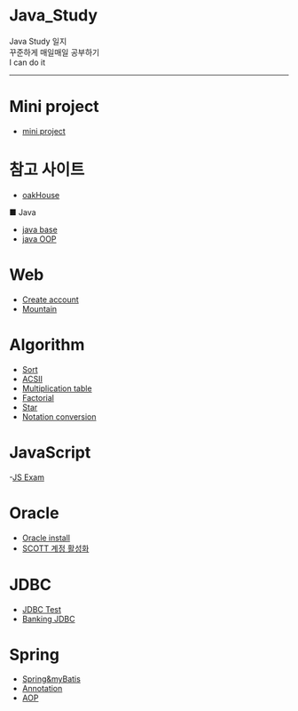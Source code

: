 # Java_Study  
Java Study 일지  
꾸준하게 매일매일 공부하기  
I can do it  

------------------------------------------------------------------  
# Mini project  
- [mini project](https://github.com/Gyubin0302/Java_Study/tree/master/mini%20project/MiniProject)  

# 참고 사이트  
- [oakHouse](http://oakhouse.gitbook.io/materials/greater-than-lambda/what-is-lambda)    

■ Java
- [java base](https://github.com/Gyubin0302/Java_Study/tree/master/java)    
- [java OOP](https://github.com/Gyubin0302/Java_Study/tree/master/java%20OOP)  

# Web  
- [Create account](https://github.com/Gyubin0302/Java_Study/blob/master/Web/Create%20account.md)  
- [Mountain](https://github.com/Gyubin0302/Java_Study/tree/master/Web/Mountain)  

# Algorithm  
- [Sort](https://github.com/Gyubin0302/Java_Study/tree/master/Algorithm/Sort)  
- [ACSII](https://github.com/Gyubin0302/Java_Study/blob/master/Algorithm/ACSII.md)  
- [Multiplication table](https://github.com/Gyubin0302/Java_Study/blob/master/Algorithm/Multiplication%20table.md)  
- [Factorial](https://github.com/Gyubin0302/Java_Study/blob/master/Algorithm/Factorial.md)  
- [Star](https://github.com/Gyubin0302/Java_Study/blob/master/Algorithm/Star.md)  
- [Notation conversion](https://github.com/Gyubin0302/Java_Study/blob/master/Algorithm/Notation%20conversion.md)  

# JavaScript
-[JS Exam](https://github.com/Gyubin0302/Java_Study/tree/master/JS/JavaScriptExam/WebContent)  


# Oracle
 - [Oracle install](https://github.com/Gyubin0302/Java_Study/blob/master/Oracle/Oracle%20install.md)  
 - [SCOTT 계정 활성화](https://github.com/Gyubin0302/Java_Study/blob/master/Oracle/SCOTT%20%EA%B3%84%EC%A0%95%20%ED%99%9C%EC%84%B1%ED%99%94.md)  
 
# JDBC
 - [JDBC Test](https://github.com/Gyubin0302/Java_Study/tree/master/JDBC/JDBC%20Test)   
 - [Banking JDBC](https://github.com/Gyubin0302/Java_Study/tree/master/JDBC/Banking%20JDBC)  
 
# Spring
 - [Spring&myBatis](https://github.com/Gyubin0302/Java_Study/tree/master/Spring/Spring%26myBatis) 
 - [Annotation](https://github.com/Gyubin0302/Java_Study/blob/master/Spring/Annotation.md)  
 - [AOP](https://github.com/Gyubin0302/Java_Study/blob/master/Spring/AOP.md)  
 

